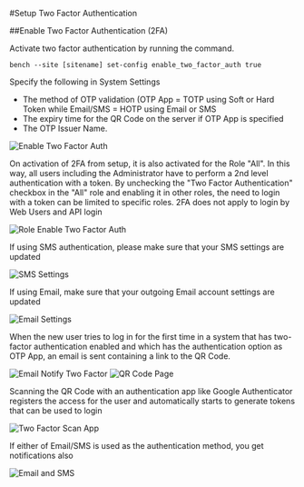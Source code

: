 <!-- add-breadcrumbs -->
#Setup Two Factor Authentication

##Enable Two Factor Authentication (2FA)

Activate two factor authentication by running the command.

`bench --site [sitename] set-config enable_two_factor_auth true`

Specify the following in System Settings

* The method of OTP validation (OTP App = TOTP using Soft or Hard Token while Email/SMS = HOTP using Email or SMS
* The expiry time for the QR Code on the server if OTP App is specified
* The OTP Issuer Name.

<img alt="Enable Two Factor Auth" class="screenshot" src="{{docs_base_url}}/v13/assets/img/articles/twofactor/twofactor-1.png">


On activation of 2FA from setup, it is also activated for the Role "All". In this way, all users including the Administrator have to perform a 2nd level authentication with a token. By unchecking the "Two Factor Authentication" checkbox in the "All" role and enabling it in other roles, the need to login with a token can be limited to specific roles. 2FA does not apply to login by Web Users and API login

<img alt="Role Enable Two Factor Auth" class="screenshot" src="{{docs_base_url}}/v13/assets/img/articles/twofactor/twofactor-2.png">

If using SMS authentication, please make sure that your SMS settings are updated

<img alt="SMS Settings" class="screenshot" src="{{docs_base_url}}/v13/assets/img/articles/twofactor/twofactor-3.png">

If using Email, make sure that your outgoing Email account settings are updated

<img alt="Email Settings" class="screenshot" src="{{docs_base_url}}/v13/assets/img/articles/twofactor/twofactor-4.png">

When the new user tries to log in for the first time in a system that has two-factor authentication enabled and which has the authentication option as OTP App, an email is sent containing a link to the QR Code.

<img alt="Email Notify Two Factor" class="screenshot" src="{{docs_base_url}}/v13/assets/img/articles/twofactor/twofactor-5.png">
<img alt="QR Code Page" class="screenshot" src="{{docs_base_url}}/v13/assets/img/articles/twofactor/twofactor-6.png">

Scanning the QR Code with an authentication app like Google Authenticator registers the access for the user and automatically starts to generate tokens that can be used to login

<img alt="Two Factor Scan App" class="screenshot" src="{{docs_base_url}}/v13/assets/img/articles/twofactor/twofactor_app.jpeg">

If either of Email/SMS is used as the authentication method, you get notifications also

<img alt="Email and SMS" class="screenshot" src="{{docs_base_url}}/v13/assets/img/articles/twofactor/twofactor-8.png">
